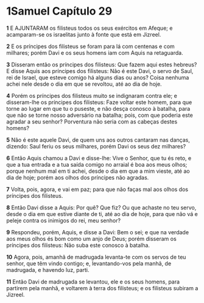 # 1Samuel Capítulo 29

**1** 	E AJUNTARAM os filisteus todos os seus exércitos em Afeque; e acamparam-se os israelitas junto à fonte que está em Jizreel.

**2** 	E os príncipes dos filisteus se foram para lá com centenas e com milhares; porém Davi e os seus homens iam com Aquis na retaguarda.

**3** 	Disseram então os príncipes dos filisteus: Que fazem aqui estes hebreus? E disse Aquis aos príncipes dos filisteus: Não é este Davi, o servo de Saul, rei de Israel, que esteve comigo há alguns dias ou anos? Coisa nenhuma achei nele desde o dia em que se revoltou, até ao dia de hoje.

**4** 	Porém os príncipes dos filisteus muito se indignaram contra ele; e disseram-lhe os príncipes dos filisteus: Faze voltar este homem, para que torne ao lugar em que tu o puseste, e não desça conosco à batalha, para que não se torne nosso adversário na batalha; pois, com que poderia este agradar a seu senhor? Porventura não seria com as cabeças destes homens?

**5** 	Não é este aquele Davi, de quem uns aos outros cantaram nas danças, dizendo: Saul feriu os seus milhares, porém Davi os seus dez milhares?

**6** 	Então Aquis chamou a Davi e disse-lhe: Vive o Senhor, que tu és reto, e que a tua entrada e a tua saída comigo no arraial é boa aos meus olhos; porque nenhum mal em ti achei, desde o dia em que a mim vieste, até ao dia de hoje; porém aos olhos dos príncipes não agradas.

**7** 	Volta, pois, agora, e vai em paz; para que não faças mal aos olhos dos príncipes dos filisteus.

**8** 	Então Davi disse a Aquis: Por quê? Que fiz? Ou que achaste no teu servo, desde o dia em que estive diante de ti, até ao dia de hoje, para que não vá e peleje contra os inimigos do rei, meu senhor?

**9** 	Respondeu, porém, Aquis, e disse a Davi: Bem o sei; e que na verdade aos meus olhos és bom como um anjo de Deus; porém disseram os príncipes dos filisteus: Não suba este conosco à batalha.

**10** 	Agora, pois, amanhã de madrugada levanta-te com os servos de teu senhor, que têm vindo contigo; e, levantando-vos pela manhã, de madrugada, e havendo luz, parti.

**11** 	Então Davi de madrugada se levantou, ele e os seus homens, para partirem pela manhã, e voltarem à terra dos filisteus; e os filisteus subiram a Jizreel.

